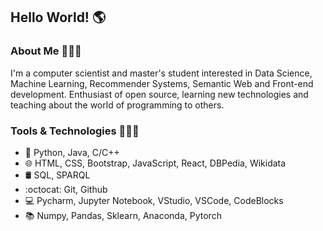## Hello World! 🌎

### About Me 🙋🏻‍♂️
I'm a computer scientist and master's student interested in Data Science, Machine Learning, Recommender Systems, Semantic Web and Front-end development. Enthusiast of open source, learning new technologies and teaching about the world of programming to others.
 
### Tools & Technologies 👨🏻‍💻
- 💬 Python, Java, C/C++
- 🌐 HTML, CSS, Bootstrap, JavaScript, React, DBPedia, Wikidata 
- 🛢️ SQL, SPARQL
- :octocat: Git, Github
- 💻 Pycharm, Jupyter Notebook, VStudio, VSCode, CodeBlocks
- 📚 Numpy, Pandas, Sklearn, Anaconda, Pytorch
